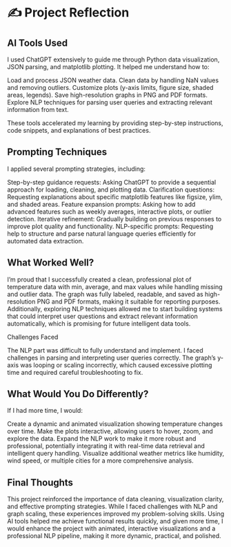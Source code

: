 # ✍️ Project Reflection

## AI Tools Used
I used ChatGPT extensively to guide me through Python data visualization, JSON parsing, and matplotlib plotting. It helped me understand how to:

Load and process JSON weather data.
Clean data by handling NaN values and removing outliers.
Customize plots (y-axis limits, figure size, shaded areas, legends).
Save high-resolution graphs in PNG and PDF formats.
Explore NLP techniques for parsing user queries and extracting relevant information from text.

These tools accelerated my learning by providing step-by-step instructions, code snippets, and explanations of best practices.
## Prompting Techniques
I applied several prompting strategies, including:

Step-by-step guidance requests: Asking ChatGPT to provide a sequential approach for loading, cleaning, and plotting data.
Clarification questions: Requesting explanations about specific matplotlib features like figsize, ylim, and shaded areas.
Feature expansion prompts: Asking how to add advanced features such as weekly averages, interactive plots, or outlier detection.
Iterative refinement: Gradually building on previous responses to improve plot quality and functionality.
NLP-specific prompts: Requesting help to structure and parse natural language queries efficiently for automated data extraction.

## What Worked Well?
I’m proud that I successfully created a clean, professional plot of temperature data with min, average, and max values while handling missing and outlier data. The graph was fully labeled, readable, and saved as high-resolution PNG and PDF formats, making it suitable for reporting purposes.
Additionally, exploring NLP techniques allowed me to start building systems that could interpret user questions and extract relevant information automatically, which is promising for future intelligent data tools.

Challenges Faced

The NLP part was difficult to fully understand and implement. I faced challenges in parsing and interpreting user queries correctly.
The graph’s y-axis was looping or scaling incorrectly, which caused excessive plotting time and required careful troubleshooting to fix.

## What Would You Do Differently?
If I had more time, I would:

Create a dynamic and animated visualization showing temperature changes over time.
Make the plots interactive, allowing users to hover, zoom, and explore the data.
Expand the NLP work to make it more robust and professional, potentially integrating it with real-time data retrieval and intelligent query handling.
Visualize additional weather metrics like humidity, wind speed, or multiple cities for a more comprehensive analysis.

## Final Thoughts
This project reinforced the importance of data cleaning, visualization clarity, and effective prompting strategies. While I faced challenges with NLP and graph scaling, these experiences improved my problem-solving skills. Using AI tools helped me achieve functional results quickly, and given more time, I would enhance the project with animated, interactive visualizations and a professional NLP pipeline, making it more dynamic, practical, and polished.

